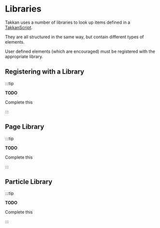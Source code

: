 # Libraries

Takkan uses a number of libraries to look up items defined in a [TakkanScript](./precept-script.md).

They are all structured in the same way, but contain different types of elements.

User defined elements (which are encouraged) must be registered with the appropriate library.


## Registering with a Library


:::tip

**TODO** 

Complete this

:::


## Page Library

:::tip

**TODO** 

Complete this

:::


## Particle Library

:::tip

**TODO** 

Complete this

::: 